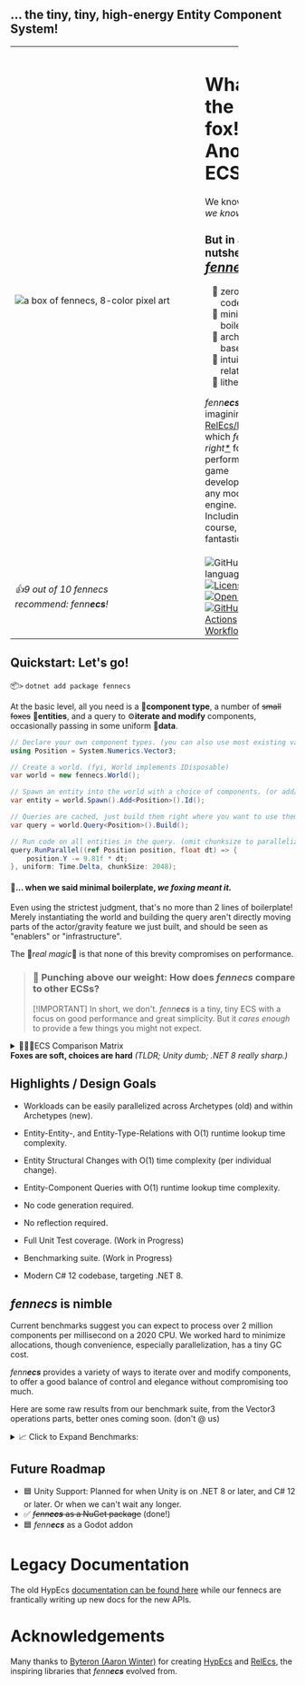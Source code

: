 ## ... the tiny, tiny, high-energy Entity Component System!
<table style="border: none; border-collapse: collapse; width: 80%">
    <tr>
        <td style="width: fit-content">
            <img src="Documentation/Logos/fennecs.png" alt="a box of fennecs, 8-color pixel art" style="min-width: 320px"/>
        </td>
        <td>
            <h1>What the fox!? Another ECS?</h1>
            <p>We know... oh, <em>we know.</em> 😩️</p>  
            <h3>But in a nutshell, <a href="https://github.com/thygrrr/fennecs"><span style="font-size: larger"><em>fenn<b>ecs</b></em></span></a> is...</h3>
            <ul style="list-style-type: '🐾 ';">
                <li>zero codegen</li>
                <li>minimal boilerplate</li>
                <li>archetype-based</li>
                <li>intuitively relational</li>
                <li>lithe and fast</li>
            </ul>
            <p><em>fenn<b>ecs</b></em> is a re-imagining of <a href="https://github.com/Byteron/HypEcs">RelEcs/HypEcs</a> 
            which <em>feels just right<a href="#quickstart-lets-go">*</a></em> for high performance game development in any modern C# engine. Including, of course, the fantastic <a href="https://godotengine.org">Godot</a>.</p>
        </td>
    </tr>
<tr><td><i>👍9 out of 10 fennecs<br/>recommend: fenn<b>ecs</b>!</i></td><td><img alt="GitHub top language" src="https://img.shields.io/github/languages/top/thygrrr/fennECS">
<a href="https://github.com/thygrrr/fennECS?tab=MIT-1-ov-file#readme"><img alt="License: MIT" src="https://img.shields.io/github/license/thygrrr/fennECS?color=blue"></a>
<a href="https://github.com/thygrrr/fennECS/issues"><img alt="Open issues" src="https://img.shields.io/github/issues-raw/thygrrr/fennECS"></a>
<a href="https://github.com/thygrrr/fennECS/actions"><img alt="GitHub Actions Workflow Status" src="https://img.shields.io/github/actions/workflow/status/thygrrr/fennECS/xUnit.yml"></a>
</td></tr>
</table>

## Quickstart: Let's go!
📦`>` `dotnet add package fennecs`

At the basic level, all you need is a 🧩**component type**, a number of ~~small foxes~~ 🦊**entities**, and a query to ⚙️**iterate and modify** components, occasionally passing in some uniform 💾**data**.

```csharp
// Declare your own component types. (you can also use most existing value or reference types)
using Position = System.Numerics.Vector3;

// Create a world. (fyi, World implements IDisposable)
var world = new fennecs.World();

// Spawn an entity into the world with a choice of components. (or add/remove them later)
var entity = world.Spawn().Add<Position>().Id();

// Queries are cached, just build them right where you want to use them.
var query = world.Query<Position>().Build();

// Run code on all entities in the query. (omit chunksize to parallelize only by archetype)
query.RunParallel((ref Position position, float dt) => {
    position.Y -= 9.81f * dt;
}, uniform: Time.Delta, chunkSize: 2048);
```


#### 💢... when we said minimal boilerplate, <em>we foxing meant it.</em>
Even using the strictest judgment, that's no more than 2 lines of boilerplate! Merely instantiating the world and building the query aren't directly moving parts of the actor/gravity feature we just built, and should be seen as "enablers" or "infrastructure".  

The 💫*real magic*💫 is that none of this brevity compromises on performance.

> ### 🥊 Punching above our weight: How does _fenn**ecs**_ compare to other ECSs?
> [!IMPORTANT]
> In short, we don't. _fenn**ecs**_ is a tiny, tiny ECS with a focus on good performance and great simplicity. 
> But it *cares enough* to provide a few things you might not expect.

<details>
<summary>🥇🥈🥉ECS Comparison Matrix<br/><b>Foxes are soft, choices are hard</b> <em>(TLDR; Unity dumb; .NET 8 really sharp.)</em></summary>

Here are some of the key properties where _fenn**ecs**_ might be a better or worse choice than its peers. Our resident fennecs have worked with all of these ECSs, and we're happy to answer any questions you might have.


|                                                                             |              fennECS               | HypEcs | Entitas |           Unity DOTS            |            DefaultECS            |
|:----------------------------------------------------------------------------|:----------------------------------:|:------:|:-------:|:-------------------------------:|:--------------------------------:|
| Boilerplate-to-Feature Ratio                                                |               3-to-1               | 5-to-1 | 12-to-1 |           27-to-1 😱            |              7-to-1              |
| Entity-Component Queries                                                    |                 ✅                  |   ✅    |    ✅    |                ✅                |                ✅                 |
| Entity-Target Relations                                                     |                 ✅                  |   ✅    |    ❌    |                ❌                | ✅<br/><sup>(Map/MultiMap)</sup>  |
| Entity-Type-Relations                                                       |                 ✅                  |   ✅    |    ❌    |                ❌                |                ❌                 |
| Target Querying<br/>*<sup>(find all targets of specific relations)</sup>*   |                 ✅                  |   ❌    |    ❌    |                ❌                |                ✅                 |
| Journaling                                                                  |                 ❌                  |   ❌    |   🟨    |                ✅                |                ❌                 |
| Add Shared Components                                                       |                 ✅                  |   ❌    |    ❌    |               🟨                |                ✅                 | 
| Change Shared Components                                                    |                 ✅                  |   ❌    |    ❌    |                ❌                |                ✅                 | 
| Reference Component Types                                                   |                 ✅                  |   ❌    |    ❌    |                ❌                |                ❌                 |
| Arbitrary Component Types                                                   |                 ✅                  |   ✅    |    ❌    |                ❌                |                ✅                 |
| Structural Change Responders                                                |  🟨<br/><sup>(coming soon)</sup>   |   ❌    |    ✅    |  ☠️<br/><sup>(unreliable)</sup>  |                ❌                 |
| Balanced Workload Scheduling                                                |  🟨<br/><sup>(coming soon)</sup>   |   ❌    |      ❌  | ✅<br/><sup>(highly static)</sup> |                ✅                 |
| No Code Generation Required                                                 |                 ✅                  |   ✅    |    ❌    |                ❌                | 🟨<br/><sup>(roslyn addon)</sup>  |
| Enqueue Structural Changes at Any Time                                      |                 ✅                  |   ✅    |    ✅    |               🟨                |                🟨                |
| Apply Structural Changes at Any Time                                        |                 ❌                  |   ❌    |    ✅    |                ❌                |                ❌                 |
| Parallel Processing                                                         |                 ⭐⭐                 |   ⭐    |    ❌    |               ⭐⭐⭐               |                ⭐⭐                |
| Singleton / Unique Components                                               | 🟨<br/><sup>(ref types only)</sup> |   ❌    |    ✅    | 🟨<br/><sup>(per system)</sup>  |                ✅                 |


</details>

## Highlights / Design Goals

- Workloads can be easily parallelized across Archetypes (old) and within Archetypes (new).
- Entity-Entity-, and Entity-Type-Relations with O(1) runtime lookup time complexity.
- Entity Structural Changes with O(1) time complexity (per individual change).
- Entity-Component Queries with O(1) runtime lookup time complexity. 
- No code generation required.
- No reflection required.

- Full Unit Test coverage. (Work in Progress)
- Benchmarking suite. (Work in Progress)
- Modern C# 12 codebase, targeting .NET 8.


## _fenn**ecs**_ is nimble

Current benchmarks suggest you can expect to process over 2 million components per millisecond on a 2020 CPU.
We worked hard to minimize allocations, though convenience, especially parallelization, has a tiny GC cost. 

_fenn**ecs**_ provides a variety of ways to iterate over and modify components, to offer a good balance of control and elegance without compromising too much. 

Here are some raw results from our benchmark suite, from the Vector3 operations parts, better ones coming soon.
(don't @ us)

<details>

<summary>📈 Click to Expand Benchmarks: </summary>
<pre>executing a System.Numerics.Vector3 cross product and writing the result back with various calling methods</pre>

| Method                                       | entityCount | Mean         | StdDev     | Ratio |
|--------------------------------------------- |------------ |-------------:|-----------:|------:|
| CrossProduct_Single_ECS_Lambda               | 1_000        |     2.004 us |  0.0978 us |  1.43 |
| CrossProduct_Parallel_ECS_Lambda             | 1_000        |     2.211 us |  0.0255 us |  1.58 |
| CrossProduct_Single_Span_Delegate            | 1_000        |     1.397 us |  0.0081 us |  1.00 |
| CrossProduct_Single_ECS_Delegate             | 1_000        |     2.085 us |  0.1131 us |  1.49 |
| CrossProduct_Single_ECS_Raw                  | 1_000        |     1.402 us |  0.0047 us |  1.00 |
| CrossProduct_Parallel_ECS_Raw                | 1_000        |     3.135 us |  0.0791 us |  2.24 |
| CrossProduct_Parallel_ECS_Delegate_Archetype | 1_000        |     2.211 us |  0.0163 us |  1.58 |
| CrossProduct_Parallel_ECS_Delegate_Chunk1k   | 1_000        |     2.195 us |  0.0013 us |  1.57 |
|                                              |              |              |            |       |
| CrossProduct_Single_ECS_Lambda               | 10_000       |    21.225 us |  1.4498 us |  1.73 |
| CrossProduct_Parallel_ECS_Lambda             | 10_000       |    24.437 us |  4.3404 us |  1.99 |
| CrossProduct_Single_Span_Delegate            | 10_000       |    12.288 us |  0.0282 us |  1.00 |
| CrossProduct_Single_ECS_Delegate             | 10_000       |    23.880 us |  1.9409 us |  1.94 |
| CrossProduct_Single_ECS_Raw                  | 10_000       |    12.388 us |  0.2673 us |  1.01 |
| CrossProduct_Parallel_ECS_Raw                | 10_000       |     8.111 us |  0.2773 us |  0.66 |
| CrossProduct_Parallel_ECS_Delegate_Archetype | 10_000       |    19.933 us |  0.0618 us |  1.62 |
| CrossProduct_Parallel_ECS_Delegate_Chunk1k   | 10_000       |    27.770 us |  0.2301 us |  2.26 |
|                                              |              |              |            |       |
| CrossProduct_Single_ECS_Lambda               | 100_000      |   173.340 us |  0.1528 us |  1.43 |
| CrossProduct_Parallel_ECS_Lambda             | 100_000      |   198.162 us |  1.7237 us |  1.64 |
| CrossProduct_Single_Span_Delegate            | 100_000      |   120.979 us |  0.8806 us |  1.00 |
| CrossProduct_Single_ECS_Delegate             | 100_000      |   195.004 us | 30.5909 us |  1.61 |
| CrossProduct_Single_ECS_Raw                  | 100_000      |   120.062 us |  0.2062 us |  0.99 |
| CrossProduct_Parallel_ECS_Raw                | 100_000      |    53.235 us |  1.2900 us |  0.44 |
| CrossProduct_Parallel_ECS_Delegate_Archetype | 100_000      |   197.735 us |  1.1834 us |  1.63 |
| CrossProduct_Parallel_ECS_Delegate_Chunk1k   | 100_000      |    67.614 us |  1.4787 us |  0.56 |
|                                              |              |              |            |       |
| CrossProduct_Single_ECS_Lambda               | 1_000_000    | 1,789.284 us | 71.5104 us |  1.49 |
| CrossProduct_Parallel_ECS_Lambda             | 1_000_000    | 1,978.499 us |  9.4791 us |  1.65 |
| CrossProduct_Single_Span_Delegate            | 1_000_000    | 1,197.915 us |  2.9327 us |  1.00 |
| CrossProduct_Single_ECS_Delegate             | 1_000_000    | 1,734.629 us |  2.4107 us |  1.45 |
| CrossProduct_Single_ECS_Raw                  | 1_000_000    | 1,208.246 us |  4.2537 us |  1.01 |
| CrossProduct_Parallel_ECS_Raw                | 1_000_000    |   363.921 us |  5.6343 us |  0.30 |
| CrossProduct_Parallel_ECS_Delegate_Archetype | 1_000_000    | 1,980.063 us | 18.7070 us |  1.65 |
| CrossProduct_Parallel_ECS_Delegate_Chunk1k   | 1_000_000    |   305.559 us |  1.2544 us |  0.26 |

</details>

## Future Roadmap

- 🟦 Unity Support: Planned for when Unity is on .NET 8 or later, and C# 12 or later. Or when we can't wait any longer.
- ✅ ~~_fenn**ecs**_ as a NuGet package~~ (done!)
- 🟦 _fenn**ecs**_ as a Godot addon

# Legacy Documentation

The old HypEcs [documentation can be found here](Documentation/legacy.md) while our fennecs are frantically writing up new docs for the new APIs.

# Acknowledgements
Many thanks to [Byteron (Aaron Winter)](https://github.com/Byteron) for creating [HypEcs](https://github.com/Byteron/HypEcs) and [RelEcs](https://github.com/Byteron/RelEcs), the inspiring libraries that _fenn**ecs**_ evolved from.